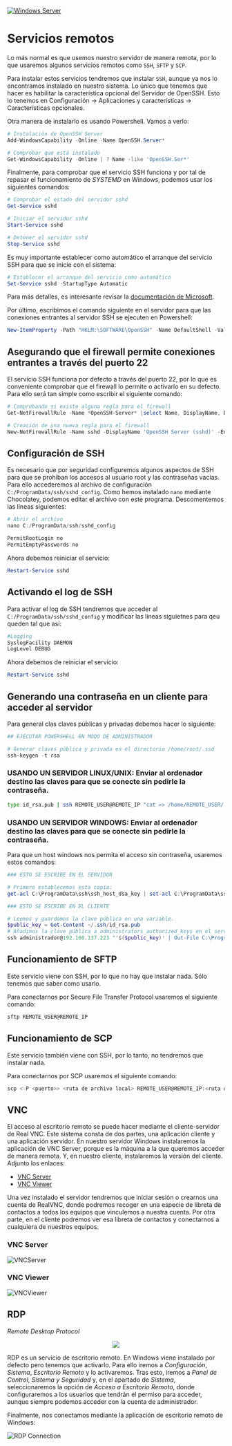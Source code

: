 [![Windows Server](https://img.shields.io/badge/Windows%20Server-0078D6?style=for-the-badge&logo=windows&logoColor=white)](WindowsServer2022.md)

# Servicios remotos

Lo más normal es que usemos nuestro servidor de manera remota, por lo que usaremos algunos servicios remotos como ```SSH```, ```SFTP``` y ```SCP```.

Para instalar estos servicios tendremos que instalar ```SSH```, aunque ya nos lo encontramos instalado en nuestro sistema. Lo único que tenemos que hacer es habilitar la característica opcional del Servidor de OpenSSH. Esto lo tenemos en Configuración -> Aplicaciones y características -> Características opcionales.

Otra manera de instalarlo es usando Powershell. Vamos a verlo:

```powershell
# Instalación de OpenSSH Server
Add-WindowsCapability -Online -Name OpenSSH.Server*

# Comprobar que está instalado
Get-WindowsCapability -Online | ? Name -like 'OpenSSH.Ser*'
```

Finalmente, para comprobar que el servicio SSH funciona y por tal de repasar el funcionamiento de _SYSTEMD_ en Windows, podemos usar los siguientes comandos:

```powershell
# Comprobar el estado del servidor sshd
Get-Service sshd

# Iniciar el servidor sshd
Start-Service sshd

# Detener el servidor sshd
Stop-Service sshd
```

Es muy importante establecer como automático el arranque del servicio SSH para que se inicie con el sistema:

```powershell
# Establecer el arranque del servicio como automático
Set-Service sshd -StartupType Automatic
```

Para más detalles, es interesante revisar la [documentación de Microsoft](https://docs.microsoft.com/es-es/windows-server/administration/openssh/openssh_server_configuration).

Por último, escribimos el comando siguiente en el servidor para que las conexiones entrantes al servidor SSH se ejecuten en Powershell:

```powershell
New-ItemProperty -Path "HKLM:\SOFTWARE\OpenSSH" -Name DefaultShell -Value "C:\Windows\System32\WindowsPowerShell\v1.0\powershell.exe" -PropertyType String -Force
```

## Asegurando que el firewall permite conexiones entrantes a través del puerto 22

El servicio SSH funciona por defecto a través del puerto 22, por lo que es conveniente comprobar que el firewall lo permite o activarlo en su defecto. Para ello será tan simple como escribir el siguiente comando:

```powershell
# Comprobando si existe alguna regla para el firewall
Get-NetFirewallRule -Name *OpenSSH-Server* |select Name, DisplayName, Description, Enabled

# Creación de una nueva regla para el firewall
New-NetFirewallRule -Name sshd -DisplayName 'OpenSSH Server (sshd)' -Enabled True -Direction Inbound -Protocol TCP -Action Allow -LocalPort 22
```

## Configuración de SSH

Es necesario que por seguridad configuremos algunos aspectos de SSH para que se prohiban los accesos al usuario root y las contraseñas vacías. Para ello accederemos al archivo de configuración ```C:/ProgramData/ssh/sshd_config```. Como hemos instalado ```nano``` mediante Chocolatey, podemos editar el archivo con este programa. Descomentemos las líneas siguientes:

```powershell
# Abrir el archivo
nano C:/ProgramData/ssh/sshd_config
```

```powershell
PermitRootLogin no
PermitEmptyPasswords no
```

Ahora debemos reiniciar el servicio:

```powershell
Restart-Service sshd
```

## Activando el log de SSH

Para activar el log de SSH tendremos que acceder al ```C:/ProgramData/ssh/sshd_config``` y modificar las líneas siguietnes para qeu queden tal que así:

```powershell
#Logging
SyslogFacility DAEMON
LogLevel DEBUG
```

Ahora debemos de reiniciar el servicio:

```powershell 
Restart-Service sshd
```

## Generando una contraseña en un cliente para acceder al servidor

Para general clas claves públicas y privadas debemos hacer lo siguiente:

```powershell
## EJECUTAR POWERSHELL EN MODO DE ADMINISTRADOR

# Generar claves pública y privada en el directorio /home/root/.ssd
ssh-keygen -t rsa
```

### USANDO UN SERVIDOR LINUX/UNIX: Enviar al ordenador destino las claves para que se conecte sin pedirle la contraseña.

```bash
type id_rsa.pub | ssh REMOTE_USER@REMOTE_IP "cat >> /home/REMOTE_USER/.ssh/authorized_keys"
```

### USANDO UN SERVIDOR WINDOWS: Enviar al ordenador destino las claves para que se conecte sin pedirle la contraseña.

Para que un host windows nos permita el acceso sin contraseña, usaremos estos comandos:

```powershell
### ESTO SE ESCRIBE EN EL SERVIDOR

# Primero establecemos esta copia:
get-acl C:\ProgramData\ssh\ssh_host_dsa_key | set-acl C:\ProgramData\ssh\administrators_authorized_keys
```

```powershell
### ESTO SE ESCRIBE EN EL CLIENTE

# Leemos y guardamos la clave pública en una variable.
$public_key = Get-Content ~/.ssh/id_rsa.pub
# Añadimos la clave pública a administrators_authorized_keys en el servidor:
ssh administrador@192.168.137.223 "'$($public_key)' | Out-File C:\ProgramData\ssh\administrators_authorized_keys -Encoding UTF8 -Append"
```

## Funcionamiento de SFTP

Este servicio viene con SSH, por lo que no hay que instalar nada. Sólo tenemos que saber como usarlo.

Para conectarnos por Secure File Transfer Protocol usaremos el siguiente comando:

```powershell
sftp REMOTE_USER@REMOTE_IP
```

## Funcionamiento de SCP

Este servicio también viene con SSH, por lo tanto, no tendremos que instalar nada.

Para conectarnos por SCP usaremos el siguiente comando:

```powershell
scp <-P <puerto>> <ruta de archivo local> REMOTE_USER@REMOTE_IP:<ruta destino>
```

## VNC

El acceso al escritorio remoto se puede hacer mediante el cliente-servidor de Real VNC. Este sistema consta de dos partes, una aplicación cliente y una aplicación servidor. En nuestro servidor Windows instalaremos la aplicación de VNC Server, porque es la máquina a la que queremos acceder de manera remota. Y, en nuestro cliente, instalaremos la versión del cliente. Adjunto los enlaces:

- [VNC Server](https://www.realvnc.com/download/file/vnc.files/VNC-Server-6.8.0-Windows.exe)
- [VNC Viewer](https://www.realvnc.com/download/file/viewer.files/VNC-Viewer-6.21.920-Windows-64bit.exe)

Una vez instalado el servidor tendremos que iniciar sesión o crearnos una cuenta de RealVNC, donde podremos recoger en una especie de libreta de contactos a todos los equipos que vinculemos a nuestra cuenta. Por otra parte, en el cliente podremos ver esa libreta de contactos y conectarnos a cualquiera de nuestros equipos.

### VNC Server

![VNCServer](images/ws_vnc_server.png)

### VNC Viewer

![VNCViewer](images/ws_vnc_viewer.png)

## RDP

_Remote Desktop Protocol_

<div style="text-align:center">
    <img src="images/rocky_rdp_client.png" />
</div>

RDP es un servicio de escritorio remoto. En Windows viene instalado por defecto pero tenemos que activarlo. Para ello iremos a _Configuración_, _Sistema_, _Escritorio Remoto_ y lo activaremos. Tras esto, iremos a _Panel de Control_, _Sistema y Seguridad_ y, en el apartado de _Sistema_, seleccionaremos la opción de _Acceso a Escritorio Remoto_, donde configuraremos a los usuarios que tendrán el permiso para acceder, aunque siempre podemos acceder con la cuenta de administrador.

Finalmente, nos conectamos mediante la aplicación de escritorio remoto de Windows:

![RDP Connection](images/ws_rdp.png)




